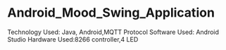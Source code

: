 # Android_Mood_Swing_Application
Technology Used: Java, Android,MQTT Protocol
Software Used: Android Studio
Hardware Used:8266 controller,4 LED
